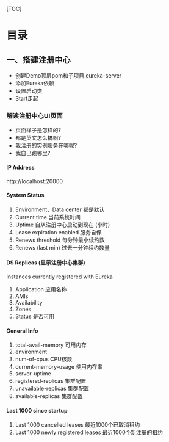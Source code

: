 [TOC]

# 目录

## 一、搭建注册中心

- 创建Demo顶层pom和子项目 eureka-server
- 添加Eureka依赖
- 设置启动类
- Start走起

### 解读注册中心UI页面

- 页面样子是怎样的?
- 都是英文怎么搞啊?
- 我注册的实例服务在哪呢?
- 我自己跑哪里?

#### IP Address

http://localhost:20000

#### System Status

1. Environment、Data center 都是默认
1. Current time 当前系统时间
1. Uptime 自从注册中心启动到现在 (小时)
1. Lease expiration enabled 服务自保
1. Renews threshold 每分钟最小续约数
1. Renews (last min) 过去一分钟续约数量

#### DS Replicas (显示注册中心集群)

Instances currently registered with Eureka

1. Application	应用名称
1. AMIs
1. Availability
1. Zones
1. Status	是否可用

#### General Info

1. total-avail-memory  可用内存
1. environment  
1. num-of-cpus  CPU核数
1. current-memory-usage  使用内存率
1. server-uptime  
1. registered-replicas  集群配置
1. unavailable-replicas  集群配置
1. available-replicas  集群配置

#### Last 1000 since startup

1. Last 1000 cancelled leases  最近1000个已取消租约
1. Last 1000 newly registered leases  最近1000个新注册的租约